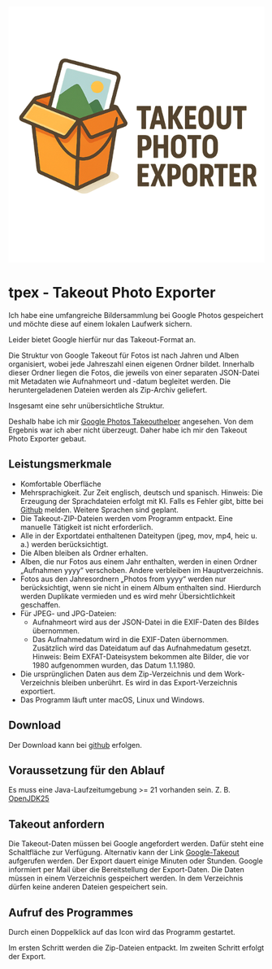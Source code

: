 ![tpex Logo](./src/main/resources/images/logo640.png)
# tpex - Takeout Photo Exporter

Ich habe eine umfangreiche Bildersammlung bei Google Photos gespeichert und möchte diese auf einem lokalen Laufwerk sichern.

Leider bietet Google hierfür nur das Takeout-Format an. 

Die Struktur von Google Takeout für Fotos ist nach Jahren und Alben organisiert, wobei jede Jahreszahl einen eigenen Ordner bildet. Innerhalb dieser Ordner liegen die Fotos, die jeweils von einer separaten JSON-Datei mit Metadaten wie Aufnahmeort und -datum begleitet werden. Die heruntergeladenen Dateien werden als Zip-Archiv geliefert. 

Insgesamt eine sehr unübersichtliche Struktur.

Deshalb habe ich mir [Google Photos Takeouthelper](https://github.com/TheLastGimbus/GooglePhotosTakeoutHelper) angesehen. Von dem Ergebnis war ich aber nicht überzeugt. Daher habe ich mir den Takeout Photo Exporter gebaut.

## Leistungsmerkmale
- Komfortable Oberfläche
- Mehrsprachigkeit. Zur Zeit englisch, deutsch und spanisch. Hinweis: Die Erzeugung der Sprachdateien erfolgt mit KI. Falls es Fehler gibt, bitte bei [Github](https://github.com/heinerjost/tpex/issues) melden. Weitere Sprachen sind geplant. 
- Die Takeout-ZIP-Dateien werden vom Programm entpackt. Eine manuelle Tätigkeit ist nicht erforderlich.
- Alle in der Exportdatei enthaltenen Dateitypen (jpeg, mov, mp4, heic u. a.) werden berücksichtigt.
- Die Alben bleiben als Ordner erhalten.
- Alben, die nur Fotos aus einem Jahr enthalten, werden in einen Ordner „Aufnahmen yyyy“ verschoben. Andere verbleiben im Hauptverzeichnis.
- Fotos aus den Jahresordnern „Photos from yyyy“ werden nur berücksichtigt, wenn sie nicht in einem Album enthalten sind. Hierdurch werden Duplikate vermieden und es wird mehr Übersichtlichkeit geschaffen.
- Für JPEG- und JPG-Dateien:
  - Aufnahmeort wird aus der JSON-Datei in die EXIF-Daten des Bildes übernommen.
  - Das Aufnahmedatum wird in die EXIF-Daten übernommen. Zusätzlich wird das Dateidatum auf das Aufnahmedatum gesetzt. Hinweis: Beim EXFAT-Dateisystem bekommen alte Bilder, die vor 1980 aufgenommen wurden, das Datum 1.1.1980.
- Die ursprünglichen Daten aus dem Zip-Verzeichnis und dem Work-Verzeichnis bleiben unberührt. Es wird in das Export-Verzeichnis exportiert.
- Das Programm läuft unter macOS, Linux und Windows.

## Download 
Der Download kann bei [github](https://github.com/heinerjost/tpex/releases/tag/V0.9.3) erfolgen.

## Voraussetzung für den Ablauf
Es muss eine Java-Laufzeitumgebung >= 21 vorhanden sein. Z. B. [OpenJDK25](https://jdk.java.net/25/)

## Takeout anfordern
Die Takeout-Daten müssen bei Google angefordert werden. Dafür steht eine Schaltfläche zur Verfügung. Alternativ kann der Link [Google-Takeout](https://takeout.google.com) aufgerufen werden. Der Export dauert einige Minuten oder Stunden. Google informiert per Mail über die Bereitstellung der Export-Daten. Die Daten müssen in einem Verzeichnis gespeichert werden. In dem Verzeichnis dürfen keine anderen Dateien gespeichert sein.

## Aufruf des Programmes
Durch einen Doppelklick auf das Icon wird das Programm gestartet.

Im ersten Schritt werden die Zip-Dateien entpackt. Im zweiten Schritt erfolgt der Export.